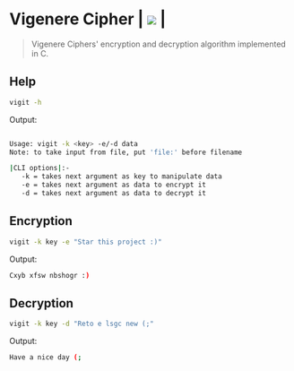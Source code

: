 # Vigenere Cipher   | <img src="https://app.codacy.com/project/badge/Grade/67e0b6137ded418eb654b73b177b7293"/> |

>Vigenere Ciphers' encryption and decryption algorithm implemented in C. 

## Help
```bash
vigit -h 
```
Output:
```bash

Usage: vigit -k <key> -e/-d data
Note: to take input from file, put 'file:' before filename

|CLI options|:-
   -k = takes next argument as key to manipulate data
   -e = takes next argument as data to encrypt it
   -d = takes next argument as data to decrypt it
```

## Encryption
```bash
vigit -k key -e "Star this project :)"
```
Output:
```bash
Cxyb xfsw nbshogr :)
```

## Decryption
```bash
vigit -k key -d "Reto e lsgc new (;"
```
Output:
```bash
Have a nice day (;
```